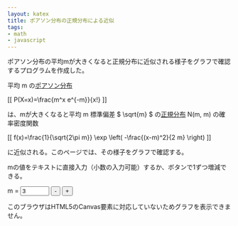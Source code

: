 ```yaml
---
layout: katex
title: ポアソン分布の正規分布による近似
tags:
- math
- javascript
---
```

ポアソン分布の平均mが大きくなると正規分布に近似される様子をグラフで確認するプログラムを作成した。

平均 m の[ポアソン分布](https://ja.wikipedia.org/wiki/%E3%83%9D%E3%82%A2%E3%82%BD%E3%83%B3%E5%88%86%E5%B8%83)

[[ P(X=x)=\frac{m^x e^{-m}}{x!} ]]

は、mが大きくなると平均 m 標準偏差 $ \sqrt{m} $ の[正規分布](https://ja.wikipedia.org/wiki/%E6%AD%A3%E8%A6%8F%E5%88%86%E5%B8%83) N(m, m) の確率密度関数

[[ f(x)=\frac{1}{\sqrt{2\pi m}} \exp \left( -\frac{(x-m)^2}{2 m} \right) ]]

に近似される。このページでは、その様子をグラフで確認する。

mの値をテキストに直接入力（小数の入力可能）するか、ボタンで1ずつ増減できる。

m = <input name="m" id="m" type="text" value="3" size="5" onkeyup="update()">
<input type="button" value="-" onclick="decM();">
<input type="button" value="+" onclick="incM();">

<!-- -------------------------------------------------------------------------------------------- -->
<canvas id="canvas" width="600" height="600">
このブラウザはHTML5のCanvas要素に対応していないためグラフを表示できません。
</canvas>
<script type="text/javascript">
// DrawCartesianGraph by Katsutoshi Seki
// https://sekika.github.io/2020/01/03/DrawCartesianGraph/
// MIT License

update();

function decM() {
  m = document.getElementById("m").value;
  m = parseInt(m)-1;
  if (m<1 || isNaN(m)) {
    m = 1;
  }
  if (m>300) {
    m = 300;
  }
  document.getElementById("m").value = m;
  update();
}

function incM() {
  m = document.getElementById("m").value;
  m = parseInt(m)+1;
  if (isNaN(m)) {
    m = 1;
  }
  if (m>300) {
    m = 300;
  }
  document.getElementById("m").value = m;
  update();
}

function update() {
  // Get parameter
  textM = document.getElementById("m").value;
  m = Number(textM);

  // Initialize canvas
  var c = document.getElementById('canvas');
  var ctx = c.getContext('2d');
  ctx.font = "20px serif"; // Font of the text
  ctx.lineWidth = 1; // Line width
  width = c.width; // Width of the canvas
  height = c.height; // Height of the canvas

  // Clear canvas
  ctx.clearRect(0, 0, width, height);
  if (m>300) {
    m = NaN;
    ctx.fillStyle = "red";
    ctx.fillText("このプログラムでは m ≦ 300 としてください", 80, 300);
  }
  if (m<=0) {
    m = NaN;
    ctx.fillStyle = "red";
    ctx.fillText("m > 0 でなければなりません", 150, 300);
  }

  // Set Cartesian coodinate system for the graph (GC)
  // Origin of GC with respect to canvas coordinate
  originX = 50;
  originY = 570;
  // Unit vector of GC with respect to canvas coordinate
  maxX = m*2.5
  if (maxX < 20) {
    maxX = 20;
  }
  unitX = Math.floor(500 / maxX);
  if (unitX < 1) {
    unitX = 1;
  }
  maxNorm = 1/Math.sqrt(2*Math.PI*m);
  pZero = Math.pow(Math.E, -m)
  unitY = -Math.floor(500 / Math.max(maxNorm, pZero));
  var coord = [originX, originY, unitX, unitY, width, height];

  // Draw coordinates
  // X Axis
  ctx.strokeStyle = "black";
  ctx.beginPath();
  ctx.moveTo(0, originY);
  ctx.lineTo(width-30, originY);
  ctx.lineTo(width-45, originY-10);
  ctx.moveTo(width-30, originY);
  ctx.lineTo(width-45, originY+10);
  ctx.strokeText("x", width-25, originY+5);

  // Y Axis
  ctx.moveTo(originX, height);
  ctx.lineTo(originX, 30);
  ctx.lineTo(originX-10, 45);
  ctx.moveTo(originX, 30);
  ctx.lineTo(originX+10, 45);
  ctx.strokeText("y", originX-5, 20);

  // Scale of the axis
  scaleX = Math.pow(10, Math.floor(2.6 - Math.log10(unitX)));
  for (x=0; originX+unitX*x < width - 30; x=x+scaleX) {
    ctx.moveTo(originX+unitX*x, originY);
    ctx.lineTo(originX+unitX*x, originY+7);
    ctx.fillStyle = "black";
    ctx.fillText(x, originX+unitX*x-20, originY+25);
  }
  scaleY = 1/Math.pow(10, Math.floor(Math.log10(-unitY)-1.5));;
  for (y=scaleY; originY+unitY*y > 30; y=y+scaleY) {
    y = parseInt(y * 1000 + 0.5) / 1000;
    ctx.moveTo(originX, originY+unitY*y);
    ctx.lineTo(originX-5, originY+unitY*y);
    ctx.fillText(y.toString(), originX-50, originY+unitY*y+10);
  }
  ctx.stroke();

  // Legend
  legendX = 360
  legendY = 120
  ctx.beginPath();
  ctx.fillStyle = "red";
  ctx.arc(legendX+15, legendY, 4, 0, Math.PI*2);
  ctx.fill();
  ctx.fillStyle = "black";
  ctx.fillText("ポアソン分布", legendX + 40, legendY + 5);
  ctx.beginPath();
  ctx.strokeStyle = "blue";
  ctx.moveTo(legendX, legendY+30);
  ctx.lineTo(legendX+30, legendY+30);
  ctx.stroke();
  ctx.fillText("正規分布", legendX + 40, legendY + 35);
  
  // Draw graphs
  if (!isNaN(m) && m>0) {
    plotint(poisson, ctx, coord, "red");
    draw(normDist, ctx, coord, "blue");
  }
}

// Mathematical functions
function poisson(k){
  if (k < 100) {
    return Math.pow(m,k)*Math.pow(Math.E,-m)/factorial(k);
  }
  logP = k * Math.log(m) - m - logfact(k);
  return Math.pow(Math.E, logP);
}

function factorial(n) {
  if (n < 2) {
    return 1;
  } else {
    return n * factorial(n-1);
  }
}

function logfact(n) {
  if (n < 2) {
    return 0;
  } else {
    return Math.log(n) + logfact(n-1);
  }
}

function normDist(x) {
  return Math.pow(Math.E, -(x-m)*(x-m) / (2*m)) * maxNorm;
}

// Draw a graph
function draw(func, ctx, coord, color){
  originX = coord[0];
  originY = coord[1];
  unitX = coord[2];
  unitY = coord[3];
  width = coord[4];
  height = coord[5];
  ctx.strokeStyle = color;
  ctx.beginPath();
  first = true;
  for (pixX = 0; pixX < width-30; pixX++) {
     x = (pixX-originX) / unitX;
     y = func(x);
     pixY = originY + unitY * y
     if (pixY >= 35 && pixY <= height) {
        if (first) {
           ctx.moveTo(pixX, pixY);
           first = false;
        } else {
           ctx.lineTo(pixX, pixY);
        }
     } else {
        first = true;
     }
  }
  ctx.stroke();
}

function plotint(func, ctx, coord, color){
  originX = coord[0];
  originY = coord[1];
  unitX = coord[2];
  unitY = coord[3];
  width = coord[4];
  height = coord[5];
  ctx.beginPath();
  for (x = 0; x*unitX < width-originX-30; x++) {
     y = func(x);
     pixX = originX + unitX * x
     pixY = originY + unitY * y
     if (pixY >= 35 && pixY <= height) {
         ctx.beginPath();
         ctx.fillStyle = color;
         ctx.arc(pixX, pixY, 4, 0, Math.PI*2);
         ctx.fill();
     }
  }
  ctx.stroke();
}
</script>
<!-- -------------------------------------------------------------------------------------------- -->
